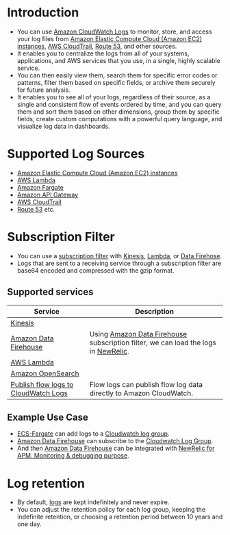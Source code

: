 # Introduction
- You can use [Amazon CloudWatch Logs](https://docs.aws.amazon.com/AmazonCloudWatch/latest/logs/WhatIsCloudWatchLogs.html) to monitor, store, and access your log files from [Amazon Elastic Compute Cloud (Amazon EC2) instances](../../2_ComputeServices/AmazonEC2/Readme.md), [AWS CloudTrail](../AWSCloudTrail.md), [Route 53](../../16_NetworkingAndContentDelivery/1_EdgeNetworking/AmazonRoute53/Readme.md), and other sources.
- It enables you to centralize the logs from all of your systems, applications, and AWS services that you use, in a single, highly scalable service. 
- You can then easily view them, search them for specific error codes or patterns, filter them based on specific fields, or archive them securely for future analysis. 
- It enables you to see all of your logs, regardless of their source, as a single and consistent flow of events ordered by time, and you can query them and sort them based on other dimensions, group them by specific fields, create custom computations with a powerful query language, and visualize log data in dashboards.

# Supported Log Sources
- [Amazon Elastic Compute Cloud (Amazon EC2) instances](../../2_ComputeServices/AmazonEC2/Readme.md)
- [AWS Lambda](../../2_ComputeServices/AWSLambda/Readme.md)
- [Amazon Fargate](../../2_ComputeServices/AWSFargate.md)
- [Amazon API Gateway](../../16_NetworkingAndContentDelivery/2_ApplicationNetworking/AmazonAPIGateway/Readme.md)
- [AWS CloudTrail](../AWSCloudTrail.md)
- [Route 53](../../16_NetworkingAndContentDelivery/1_EdgeNetworking/AmazonRoute53/Readme.md) etc.

# Subscription Filter
- You can use a [subscription filter](https://docs.aws.amazon.com/AmazonCloudWatch/latest/logs/SubscriptionFilters.html) with [Kinesis](../../4_MessageBrokerServices/AmazonKinesis/Readme.md), [Lambda](../../2_ComputeServices/AWSLambda/Readme.md), or [Data Firehose](../../10_BigDataServices/DataConnectors/AmazonDataFirehouse/Readme.md). 
- Logs that are sent to a receiving service through a subscription filter are base64 encoded and compressed with the gzip format.

## Supported services

| Service                                                                                                     | Description                                                                                                                                                                                                                                              |
|-------------------------------------------------------------------------------------------------------------|----------------------------------------------------------------------------------------------------------------------------------------------------------------------------------------------------------------------------------------------------------|
| [Kinesis](../../4_MessageBrokerServices/AmazonKinesis/Readme.md)                                            |                                                                                                                                                                                                                                                          |
| [Amazon Data Firehouse](../../10_BigDataServices/DataConnectors/AmazonDataFirehouse/Readme.md)              | Using [Amazon Data Firehouse](../../10_BigDataServices/DataConnectors/AmazonDataFirehouse/Readme.md) subscription filter, we can load the logs in [NewRelic](https://docs.newrelic.com/docs/logs/forward-logs/stream-logs-using-kinesis-data-firehose/). |
| [AWS Lambda](../../2_ComputeServices/AWSLambda/Readme.md)                                                   |                                                                                                                                                                                                                                                          |
| [Amazon OpenSearch](../../1_DatabaseServices/AmazonOpenSearch/Readme.md)                                    |                                                                                                                                                                                                                                                          |
| [Publish flow logs to CloudWatch Logs](https://docs.aws.amazon.com/vpc/latest/userguide/flow-logs-cwl.html) | Flow logs can publish flow log data directly to Amazon CloudWatch.                                                                                                                                                                                       |

## Example Use Case
- [ECS-Fargate](../../2_ComputeServices/AWSFargate.md) can add logs to a [Cloudwatch log group]().
- [Amazon Data Firehouse](../../10_BigDataServices/DataConnectors/AmazonDataFirehouse/Readme.md) can subscribe to the [Cloudwatch Log Group]().
- And then [Amazon Data Firehouse](../../10_BigDataServices/DataConnectors/AmazonDataFirehouse/Readme.md) can be integrated with [NewRelic for APM, Monitoring & debugging purpose](https://docs.newrelic.com/docs/logs/forward-logs/stream-logs-using-kinesis-data-firehose/).

# Log retention
- By default, [logs](https://docs.aws.amazon.com/AmazonCloudWatch/latest/logs/WhatIsCloudWatchLogs.html#cloudwatch-logs-features) are kept indefinitely and never expire. 
- You can adjust the retention policy for each log group, keeping the indefinite retention, or choosing a retention period between 10 years and one day.
